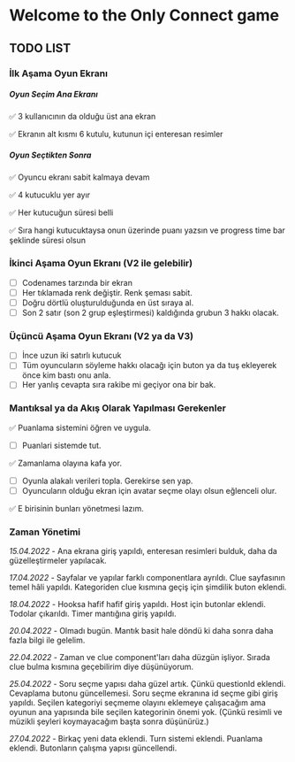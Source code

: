 # Welcome to the Only Connect game
## TODO LIST
### İlk Aşama Oyun Ekranı
##### Oyun Seçim Ana Ekranı
:white_check_mark: 3 kullanıcının da olduğu üst ana ekran

:white_check_mark: Ekranın alt kısmı 6 kutulu, kutunun içi enteresan resimler
##### Oyun Seçtikten Sonra
:white_check_mark: Oyuncu ekranı sabit kalmaya devam

:white_check_mark: 4 kutucuklu yer ayır

:white_check_mark: Her kutucuğun süresi belli

:white_check_mark: Sıra hangi kutucuktaysa onun üzerinde puanı yazsın ve progress time bar şeklinde süresi olsun
### İkinci Aşama Oyun Ekranı (V2 ile gelebilir)
- [ ] Codenames tarzında bir ekran
- [ ] Her tıklamada renk değiştir. Renk şeması sabit.
- [ ] Doğru dörtlü oluşturulduğunda en üst sıraya al.
- [ ] Son 2 satır (son 2 grup eşleştirmesi) kaldığında grubun 3 hakkı olacak.
### Üçüncü Aşama Oyun Ekranı (V2 ya da V3)
- [ ] İnce uzun iki satırlı kutucuk
- [ ] Tüm oyuncuların söyleme hakkı olacağı için buton ya da tuş ekleyerek önce kim bastı onu anla.
- [ ] Her yanlış cevapta sıra rakibe mi geçiyor ona bir bak.
### Mantıksal ya da Akış Olarak Yapılması Gerekenler
:white_check_mark: Puanlama sistemini öğren ve uygula.

- [ ] Puanlari sistemde tut.

:white_check_mark: Zamanlama olayına kafa yor.

- [ ] Oyunla alakalı verileri topla. Gerekirse sen yap.
- [ ] Oyuncuların olduğu ekran için avatar seçme olayı olsun eğlenceli olur.

:white_check_mark: E birisinin bunları yönetmesi lazım.

### Zaman Yönetimi

_15.04.2022_ - Ana ekrana giriş yapıldı, enteresan resimleri bulduk, daha da güzelleştirmeler yapılacak. 

_17.04.2022_ - Sayfalar ve yapılar farklı componentlara ayrıldı. Clue sayfasının temel hâli yapıldı. Kategoriden clue kısmına geçiş için şimdilik buton eklendi.

_18.04.2022_ - Hooksa hafif hafif giriş yapıldı. Host için butonlar eklendi. Todolar çıkarıldı. Timer mantığına giriş yapıldı.

_20.04.2022_ - Olmadı bugün. Mantık basit hale döndü ki daha sonra daha fazla bilgi ile gelelim.

_22.04.2022_ - Zaman ve clue component'ları daha düzgün işliyor. Sırada clue bulma kısmına geçebilirim diye düşünüyorum.

_25.04.2022_ - Soru seçme yapısı daha güzel artık. Çünkü questionId eklendi. Cevaplama butonu güncellemesi. Soru seçme ekranına id seçme gibi giriş yapıldı. Seçilen kategoriyi seçmeme olayını eklemeye çalışacağım ama oyunun ana yapısında bile seçilen kategorinin önemi yok. (Çünkü resimli ve müzikli şeyleri koymayacağım başta sonra düşünürüz.)

_27.04.2022_ - Birkaç yeni data eklendi. Turn sistemi eklendi. Puanlama eklendi. Butonların çalışma yapısı güncellendi.